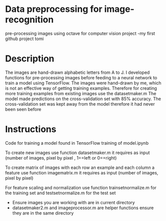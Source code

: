 # Data preprocessing for image-recognition
pre-processing images using octave for computer vision project
-my first github project tomi

# Description
The images are hand-drawn alphabetic letters from A to J.
I developed functions for pre-processing images before feeding to a neural network to train a model using TensorFlow.
The images were hand-drawn by me, which is not an effective way of getting training examples. Therefore for creating more training examples from existing images use the datasetmaker.m
The model made predictions on the cross-validation set with 85% accuracy. The cross-validation set was kept away from the model therefore it had never been seen before


# Instructions
Code for training a model found in TensorFlow training of model.ipynb

To create new images use function datasetmaker.m
it requires as input (number of images, pixel by pixel , 1==left or 0==right)

To create matrix of images with each row an example and each column a feature use function imagematrix.m
it requires as input (number of images, pixel by pixel)

For feature scaling and normalization use function trainsetnormalize.m for the training set and testsetnormalize.m for the test set

* Ensure images you are working with are in current directory
* datasetmaker2.m and imageprocessor.m are helper functions ensure they are in the same directory
